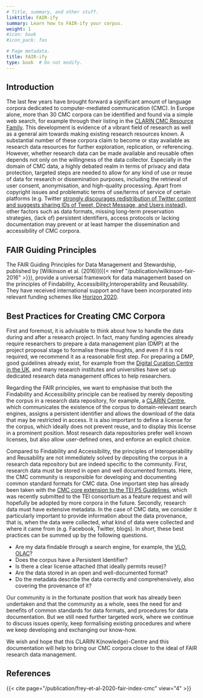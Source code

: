 ```yaml
---
# Title, summary, and other stuff.
linktitle: FAIR-ify
summary: Learn how to FAIR-ify your corpus.
weight: 1
#icon: book
#icon_pack: fas

# Page metadata.
title: FAIR-ify
type: book  # Do not modify.
---
```

## Introduction

The last few years have brought forward a significant amount of language
corpora dedicated to computer-mediated communication (CMC). In Europe alone,
more than 30 CMC corpora can be identified and found via a simple web search,
for example through their listing in the [CLARIN CMC Resource
Family](https://www.clarin.eu/content/cmc-corpora).  This development is
evidence of a vibrant field of research as well as a general aim towards making
existing research resources known. A substantial number of these corpora claim
to become or stay available as research data resources for further exploration,
replication, or referencing.  However, whether research data can be made
available and reusable often depends not only on the willingness of the data
collector.  Especially in the domain of CMC data, a highly debated realm in
terms of privacy and data protection, targeted steps are needed to allow for
any kind of use or reuse of data for research or dissemination purposes,
including the retrieval of user consent, anonymisation, and high-quality
processing.  Apart from copyright issues and problematic terms of use/terms of
service of certain platforms (e.g. Twitter [strongly discourages redistribution
of Twitter content and suggests sharing IDs of Tweet, Direct Message, and Users
instead](https://developer.twitter.com/en/developer-terms/more-on-restricted-use-cases)),
other factors such as data formats, missing long-term preservation strategies,
(lack of) persistent identifiers, access protocols or lacking documentation may
prevent or at least hamper the dissemination and accessibility of CMC corpora.

## FAIR Guiding Principles

The FAIR Guiding Principles for Data Management and Stewardship, published by
[Wilkinson et al. (2016)]({{< relref "/publication/wilkinson-fair-2016" >}}), provide a
universal framework for data management based on the principles of Findability,
Accessibility,Interoperability and Reusability.  They have received
international support and have been incorporated into relevant funding schemes
like [Horizon
2020](https://ec.europa.eu/research/participants/data/ref/h2020/grants_manual/hi/oa_pilot/h2020-hi-oa-data-mgt_en.pdf).

## Best Practices for Creating CMC Corpora

First and foremost, it is advisable to think about how to handle the data
during and after a research project. In fact, many funding agencies already
require researchers to prepare a data management plan (DMP) at the project
proposal stage to formalise these thoughts, and even if it is not required, we
recommend it  as a reasonable first step. For preparing a DMP, good guidelines
already exist, for example from the [Digital Curation Centre in the
UK](https://dmponline.dcc.ac.uk/), and many research institutes and
universities have set up dedicated research data management offices to help
researchers.

Regarding the FAIR principles, we want to emphasise that both the Findability
and Accessibility principle can be realised by merely depositing the corpus in
a research data repository, for example, a [CLARIN
Centre](https://www.clarin.eu/content/clarin-centres), which communicates the
existence of the corpus to domain-relevant search engines, assigns a persistent
identifier and allows the download of the data that may be restricted in
access. It is also important to define a license for the corpus, which ideally
does not prevent reuse, and to display this license in a prominent position.
Most research data repositories prefer well known licenses, but also allow
user-defined ones, and enforce an explicit choice. 

Compared to Findability and Accessibility, the principles of Interoperability
and Reusability are not immediately solved by depositing the corpus in a
research data repository but are indeed specific to the community. First,
research data must be stored in open and well documented formats. Here, the CMC
community is responsible for developing and documenting common standard formats
for CMC data. One important step has already been taken with the [CMC core
extension to the TEI P5 Guidelines](/publication/beiswenger-cmc-core-2020/),
which was recently submitted to the TEI consortium as a feature request
and will hopefully be adopted by more corpora in the future. Secondly, research
data must have extensive metadata. In the case of CMC data, we consider it
particularly important to provide information about the data provenance, that
is, when the data were collected, what kind of data were collected and where it
came from (e.g. Facebook, Twitter, blogs). In short, these best practices can
be summed up by the following questions.

* Are my data findable through a search engine, for example, the
  [VLO](https://vlo.clarin.eu/), [OLAC](http://search.language-archives.org/)?
* Does the corpus have a Persistent Identifier?
* Is there a clear license attached (that ideally permits reuse)?
* Are the data stored in an open and well-documented format?
* Do the metadata describe the data correctly and comprehensively, also covering the provenance of it?

Our community is in the fortunate position that work has already been
undertaken and that the community as a whole, sees the need for and benefits of
common standards for data formats, and procedures for data documentation.  But
we still need further targeted work, where we continue to discuss issues
openly, keep formalising existing procedures and where we keep developing and
exchanging our know-how.

We wish and hope that this CLARIN K(nowledge)-Centre and this documentation
will help to bring our CMC corpora closer to the ideal of FAIR research data
management.


## References

{{< cite page="/publication/frey-et-al-2020-fair-index-cmc" view="4" >}}
